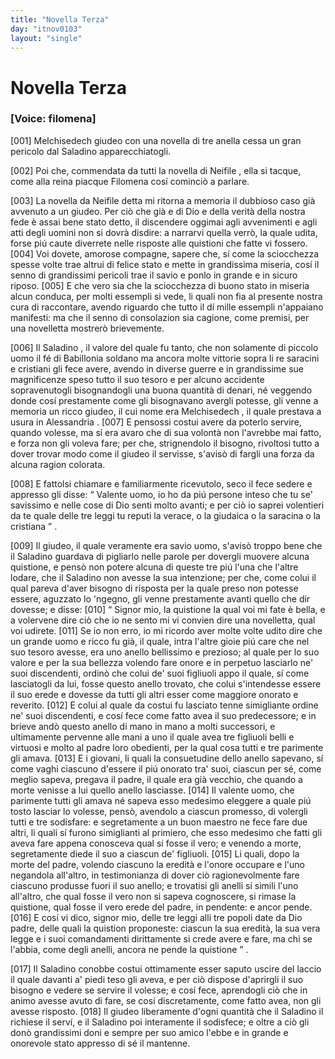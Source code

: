 ```yaml
---
title: "Novella Terza"
day: "itnov0103"
layout: "single"
---
```

<div id="nov0103" type="novella" who="filomena">
 <h1>
  Novella Terza
 </h1>
 <p>
  <h3>
   [Voice: filomena]
  </h3>
 </p>
 <argument>
  <p>
   <a name="p01030001">
    [001]
   </a>
   <name persref="melchisedech" type="person">
    Melchisedech
   </name>
   giudeo con una novella di tre anella cessa un gran pericolo dal
   <name persref="saladino" type="person">
    Saladino
   </name>
   apparecchiatogli.
  </p>
 </argument>
 <div3 type="commentary" who="author">
  <p>
   <a name="p01030002">
    [002]
   </a>
   Poi che, commendata da tutti la novella di
   <name persref="neifile" type="person">
    Neifile
   </name>
   , ella si tacque, come alla reina piacque
   <name persref="filomena" type="person">
    Filomena
   </name>
   cos&iacute; cominci&ograve; a parlare.
  </p>
 </div3>
 <div3 type="commentary" who="filomena">
  <p>
   <a name="p01030003">
    [003]
   </a>
   La novella da
   <name persref="neifile" type="person">
    Neifile
   </name>
   detta mi ritorna a memoria il dubbioso caso gi&agrave; avvenuto a un giudeo. Per ci&ograve; che gi&agrave; e di Dio e della verit&agrave; della nostra fede &egrave; assai bene stato detto, il discendere oggimai agli avvenimenti e agli atti degli uomini non si dovr&agrave; disdire: a narrarvi quella verr&ograve;, la quale udita, forse pi&uacute; caute diverrete nelle risposte alle quistioni che fatte vi fossero.
   <a name="p01030004">
    [004]
   </a>
   Voi dovete, amorose compagne, sapere che, s&iacute; come la sciocchezza spesse volte trae altrui di felice stato e mette in grandissima miseria, cos&iacute; il senno di grandissimi pericoli trae il savio e ponlo in grande e in sicuro riposo.
   <a name="p01030005">
    [005]
   </a>
   E che vero sia che la sciocchezza di buono stato in miseria alcun conduca, per molti essempli si vede, li quali non fia al presente nostra cura di raccontare, avendo riguardo che tutto il d&iacute; mille essempli n'appaiano manifesti: ma che il senno di consolazion sia cagione, come premisi, per una novelletta mostrer&ograve; brievemente.
  </p>
 </div3>
 <p>
  <a name="p01030006">
   [006]
  </a>
  Il
  <name persref="saladino" type="person">
   Saladino
  </name>
  , il valore del quale fu tanto, che non solamente di piccolo uomo il f&eacute; di
  <name placeref="cairo" type="place">
   Babillonia
  </name>
  soldano ma ancora molte vittorie sopra li re saracini e cristiani gli fece avere, avendo in diverse guerre e in grandissime sue magnificenze speso tutto il suo tesoro e per alcuno accidente sopravenutogli bisognandogli una buona quantit&agrave; di denari, n&eacute; veggendo donde cos&iacute; prestamente come gli bisognavano avergli potesse, gli venne a memoria un ricco giudeo, il cui nome era
  <name persref="melchisedech" type="person">
   Melchisedech
  </name>
  , il quale prestava a usura in
  <name placeref="alessandriaeg" type="place">
   Alessandria
  </name>
  .
  <a name="p01030007">
   [007]
  </a>
  E pensossi costui avere da poterlo servire, quando volesse, ma s&iacute; era avaro che di sua volont&agrave; non l'avrebbe mai fatto, e forza non gli voleva fare; per che, strignendolo il bisogno, rivoltosi tutto a dover trovar modo come il giudeo il servisse, s'avis&ograve; di fargli una forza da alcuna ragion colorata.
 </p>
 <p>
  <a name="p01030008">
   [008]
  </a>
  E fattolsi chiamare e familiarmente ricevutolo, seco il fece sedere e appresso gli disse:
  <q direct="unspecified" who="saladino">
   Valente uomo, io ho da pi&uacute; persone inteso che tu se' savissimo e nelle cose di Dio senti molto avanti; e per ci&ograve; io saprei volentieri da te quale delle tre leggi tu reputi la verace, o la giudaica o la saracina o la cristiana
  </q>
  .
 </p>
 <p>
  <a name="p01030009">
   [009]
  </a>
  Il giudeo, il quale veramente era savio uomo, s'avis&ograve; troppo bene che il
  <name persref="saladino" type="person">
   Saladino
  </name>
  guardava di pigliarlo nelle parole per dovergli muovere alcuna quistione, e pens&ograve; non potere alcuna di queste tre pi&uacute; l'una che l'altre lodare, che il
  <name persref="saladino" type="person">
   Saladino
  </name>
  non avesse la sua intenzione; per che, come colui il qual pareva d'aver bisogno di risposta per la quale preso non potesse essere, aguzzato lo 'ngegno, gli venne prestamente avanti quello che dir dovesse; e disse:
  <a name="p01030010">
   [010]
  </a>
  <q direct="unspecified" who="melchisedech">
   Signor mio, la quistione la qual voi mi fate &egrave; bella, e a volervene dire ci&ograve; che io ne sento mi vi convien dire una novelletta, qual voi udirete.
   <a name="p01030011">
    [011]
   </a>
   Se io non erro, io mi ricordo aver molte volte udito dire che un grande uomo e ricco fu gi&agrave;, il quale, intra l'altre gioie pi&uacute; care che nel suo tesoro avesse, era uno anello bellissimo e prezioso; al quale per lo suo valore e per la sua bellezza volendo fare onore e in perpetuo lasciarlo ne' suoi discendenti, ordin&ograve; che colui de' suoi figliuoli appo il quale, s&iacute; come lasciatogli da lui, fosse questo anello trovato, che colui s'intendesse essere il suo erede e dovesse da tutti gli altri esser come maggiore onorato e reverito.
   <a name="p01030012">
    [012]
   </a>
   E colui al quale da costui fu lasciato tenne simigliante ordine ne' suoi discendenti, e cos&iacute; fece come fatto avea il suo predecessore; e in brieve and&ograve; questo anello di mano in mano a molti successori, e ultimamente pervenne alle mani a uno il quale avea tre figliuoli belli e virtuosi e molto al padre loro obedienti, per la qual cosa tutti e tre parimente gli amava.
   <a name="p01030013">
    [013]
   </a>
   E i giovani, li quali la consuetudine dello anello sapevano, s&iacute; come vaghi ciascuno d'essere il pi&uacute; onorato tra' suoi, ciascun per s&eacute;, come meglio sapeva, pregava il padre, il quale era gi&agrave; vecchio, che quando a morte venisse a lui quello anello lasciasse.
   <a name="p01030014">
    [014]
   </a>
   Il valente uomo, che parimente tutti gli amava n&eacute; sapeva esso medesimo eleggere a quale pi&uacute; tosto lasciar lo volesse, pens&ograve;, avendolo a ciascun promesso, di volergli tutti e tre sodisfare: e segretamente a un buon maestro ne fece fare due altri, li quali s&iacute; furono simiglianti al primiero, che esso medesimo che fatti gli aveva fare appena conosceva qual si fosse il vero; e venendo a morte, segretamente diede il suo a ciascun de' figliuoli.
   <a name="p01030015">
    [015]
   </a>
   Li quali, dopo la morte del padre, volendo ciascuno la eredit&agrave; e l'onore occupare e l'uno negandola all'altro, in testimonianza di dover ci&ograve; ragionevolmente fare ciascuno produsse fuori il suo anello; e trovatisi gli anelli s&iacute; simili l'uno all'altro, che qual fosse il vero non si sapeva cognoscere, si rimase la quistione, qual fosse il vero erede del padre, in pendente: e ancor pende.
   <a name="p01030016">
    [016]
   </a>
   E cos&iacute; vi dico, signor mio, delle tre leggi alli tre popoli date da Dio padre, delle quali la quistion proponeste: ciascun la sua eredit&agrave;, la sua vera legge e i suoi comandamenti dirittamente si crede avere e fare, ma chi se l'abbia, come degli anelli, ancora ne pende la quistione
  </q>
  .
 </p>
 <p>
  <a name="p01030017">
   [017]
  </a>
  Il
  <name persref="saladino" type="person">
   Saladino
  </name>
  conobbe costui ottimamente esser saputo uscire del laccio il quale davanti a' piedi teso gli aveva, e per ci&ograve; dispose d'aprirgli il suo bisogno e vedere se servire il volesse; e cos&iacute; fece, aprendogli ci&ograve; che in animo avesse avuto di fare, se cos&iacute; discretamente, come fatto avea, non gli avesse risposto.
  <a name="p01030018">
   [018]
  </a>
  Il giudeo liberamente d'ogni quantit&agrave; che il
  <name persref="saladino" type="person">
   Saladino
  </name>
  il richiese il serv&iacute;, e il
  <name persref="saladino" type="person">
   Saladino
  </name>
  poi interamente il sodisfece; e oltre a ci&ograve; gli don&ograve; grandissimi doni e sempre per suo amico l'ebbe e in grande e onorevole stato appresso di s&eacute; il mantenne.
 </p>
</div>